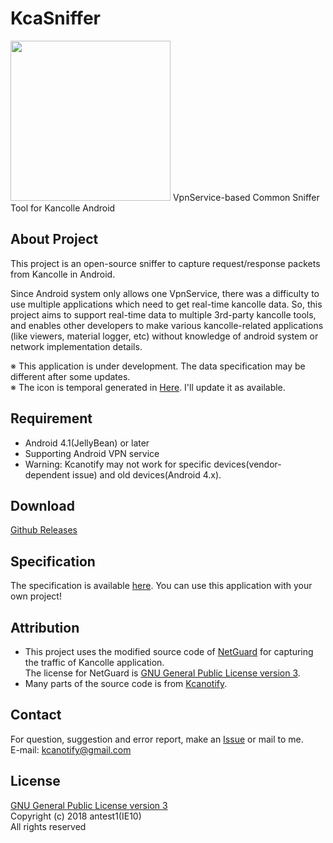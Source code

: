 # KcaSniffer

<img src="https://upload.cc/i/lf5Vup.png" width="256"/>
VpnService-based Common Sniffer Tool for Kancolle Android

About Project
-------
This project is an open-source sniffer to capture request/response packets from Kancolle in Android.  

Since Android system only allows one VpnService, there was a difficulty to use multiple applications which need to get real-time kancolle data. 
So, this project aims to support real-time data to multiple 3rd-party kancolle tools,
and enables other developers to make various kancolle-related applications (like viewers, material logger, etc)
without knowledge of android system or network implementation details.

※ This application is under development. The data specification may be different after some updates.  
※ The icon is temporal generated in [Here](https://romannurik.github.io/AndroidAssetStudio/icons-launcher.html).
I'll update it as available.

Requirement
-------
- Android 4.1(JellyBean) or later
- Supporting Android VPN service
- Warning: Kcanotify may not work for specific devices(vendor-dependent issue) and old devices(Android 4.x).

Download
-------
[Github Releases](https://github.com/antest1/KcaSniffer/releases)

Specification
-------
The specification is available [here](specification.md).
You can use this application with your own project!

Attribution
-------
- This project uses the modified source code of [NetGuard](https://github.com/M66B/NetGuard/) for capturing the traffic of Kancolle application.   
The license for NetGuard is [GNU General Public License version 3](http://www.gnu.org/licenses/gpl.txt).
- Many parts of the source code is from [Kcanotify](https://github.com/antest1/kcanotify).

Contact
-------
For question, suggestion and error report, make an [Issue](https://github.com/antest1/KcaSniffer/issues) or mail to me.  
E-mail: kcanotify@gmail.com

License
-------
[GNU General Public License version 3](http://www.gnu.org/licenses/gpl.txt)  
Copyright (c) 2018 antest1(IE10)  
All rights reserved
